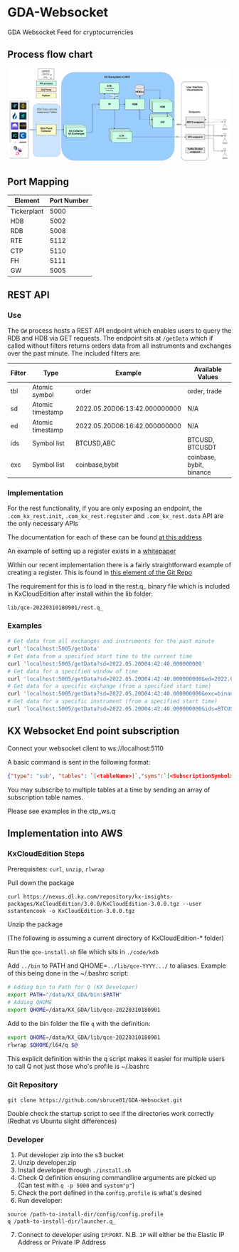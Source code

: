 # GDA-Websocket
GDA Websocket Feed for cryptocurrencies

## Process flow chart
![plot](./process_flow_chart.png)

## Port Mapping
| Element     | Port Number |
|-------------|-------------|
| Tickerplant | 5000        |
| HDB         | 5002        |
| RDB         | 5008        |
| RTE         | 5112        |
| CTP         | 5110        |
| FH          | 5111        |
| GW          | 5005        |

## REST API

### Use

The `GW` process hosts a REST API endpoint which enables users to query the RDB and HDB via GET requests. The endpoint sits at `/getData` which if called without filters returns orders data from all instruments and exchanges over the past minute. The included filters are:

| Filter | Type            | Example                       | Available Values         |
|--------|-----------------|-------------------------------|--------------------------|
| tbl   | Atomic symbol   | order                         | order, trade             |
| sd     | Atomic timestamp | 2022.05.20D06:13:42.000000000 | N/A                      |
| ed     | Atomic timestamp | 2022.05.20D06:16:42.000000000 | N/A                      |
| ids    | Symbol list     | BTCUSD,ABC                    | BTCUSD, BTCUSDT          |
| exc    | Symbol list     | coinbase,bybit                | coinbase, bybit, binance |

### Implementation

For the rest functionality, if you are only exposing an endpoint, the `.com_kx_rest.init`, `.com_kx_rest.register` and `.com_kx_rest.data` API are the only necessary APIs

The documentation for each of these can be found [at this address](https://code.kx.com/insights/1.0/core/rest-server/api_reference.html)

An example of setting up a register exists in a [whitepaper](https://code.kx.com/insights/1.0/core/rest-server/appendix/queryserver.html)

Within our recent implementation there is a fairly straightforward example of creating a register. This is found in [this element of the Git Repo](https://github.com/sbruce01/GDA-Websocket/blob/main/tick/gw.q)

The requirement for this is to load in the rest.q_ binary file which is included in KxCloudEdition after install within the lib folder:
```
lib/qce-20220310180901/rest.q_
```

### Examples

```bash
# Get data from all exchanges and instruments for the past minute
curl 'localhost:5005/getData'
# Get data from a specified start time to the current time 
curl 'localhost:5005/getData?sd=2022.05.20D04:42:40.000000000'
# Get data for a specified window of time 
curl 'localhost:5005/getData?sd=2022.05.20D04:42:40.000000000&ed=2022.05.20D04:43:40.000000000'
# Get data for a specific exchange (from a specified start time)
curl 'localhost:5005/getData?sd=2022.05.20D04:42:40.000000000&exc=binance'
# Get data for a specific instrument (from a specified start time)
curl 'localhost:5005/getData?sd=2022.05.20D04:42:40.000000000&ids=BTCUSD'
```



## KX Websocket End point subscription
Connect your websocket client to ws://localhost:5110

A basic command is sent in the following format:
```json
{"type": "sub", "tables": `[<tableName>]`,"syms":`[<SubscriptionSymbol>]`}
```

You may subscribe to multiple tables at a time by sending an array of subscription table names.

Please see examples in the ctp_ws.q 

## Implementation into AWS

### KxCloudEdition Steps

Prerequisites: `curl`, `unzip`, `rlwrap`

Pull down the package

```console
curl https://nexus.dl.kx.com/repository/kx-insights-packages/KxCloudEdition/3.0.0/KxCloudEdition-3.0.0.tgz --user sstantoncook -o KxCloudEdition-3.0.0.tgz
```

Unzip the package

(The following is assuming a current directory of KxCloudEdition-* folder)

Run the `qce-install.sh` file which sits in `./code/kdb`

Add `../bin` to PATH and QHOME=`../lib/qce-YYYY.../` to aliases. Example of this being done in the ~/.bashrc script:

```bash
# Adding bin to Path for Q (KX Developer)
export PATH="/data/KX_GDA/bin:$PATH"
# Adding QHOME
export QHOME=/data/KX_GDA/lib/qce-20220310180901
```

Add to the bin folder the file `q` with the definition:

```bash
export QHOME=/data/KX_GDA/lib/qce-20220310180901
rlwrap $QHOME/l64/q $@
```

This explicit definition within the q script makes it easier for multiple users to call Q not just those who's profile is ~/.bashrc

### Git Repository

```git
git clone https://github.com/sbruce01/GDA-Websocket.git
```

Double check the startup script to see if the directories work correctly (Redhat vs Ubuntu slight differences)

### Developer

1. Put developer zip into the s3 bucket 
2. Unzip developer.zip
3. Install developer through `./install.sh`
4. Check Q definition ensuring commandline arguments are picked up (Can test with `q -p 5000` and `system"p"`)
5. Check the port defined in the `config.profile` is what's desired
6. Run developer:
```
source /path-to-install-dir/config/config.profile
q /path-to-install-dir/launcher.q_
```
7. Connect to developer using `IP`:`PORT`. N.B. `IP` will either be the Elastic IP Address or Private IP Address

